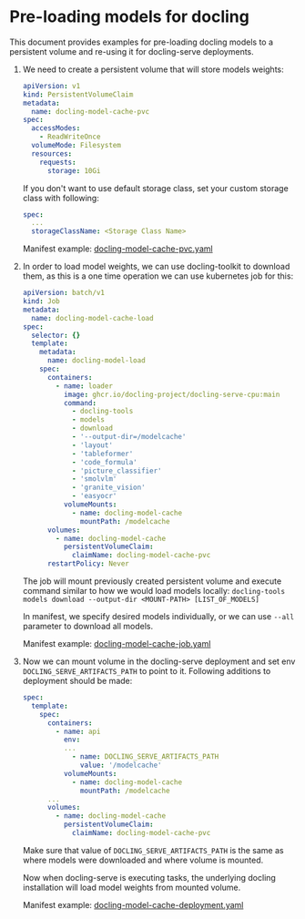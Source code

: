 # Pre-loading models for docling

This document provides examples for pre-loading docling models to a persistent volume and re-using it for docling-serve deployments.

1. We need to create a persistent volume that will store models weights:

    ```yaml
    apiVersion: v1
    kind: PersistentVolumeClaim
    metadata:
      name: docling-model-cache-pvc
    spec:
      accessModes:
        - ReadWriteOnce
      volumeMode: Filesystem
      resources:
        requests:
          storage: 10Gi
    ```

    If you don't want to use default storage class, set your custom storage class with following:

    ```yaml
    spec:
      ...
      storageClassName: <Storage Class Name>
    ```

    Manifest example: [docling-model-cache-pvc.yaml](./deploy-examples/docling-model-cache-pvc.yaml)

2. In order to load model weights, we can use docling-toolkit to download them, as this is a one time operation we can use kubernetes job for this:

    ```yaml
    apiVersion: batch/v1
    kind: Job
    metadata:
      name: docling-model-cache-load
    spec:
      selector: {}
      template:
        metadata:
          name: docling-model-load
        spec:
          containers:
            - name: loader
              image: ghcr.io/docling-project/docling-serve-cpu:main
              command:
                - docling-tools
                - models
                - download
                - '--output-dir=/modelcache'
                - 'layout'
                - 'tableformer'
                - 'code_formula'
                - 'picture_classifier'
                - 'smolvlm'
                - 'granite_vision'
                - 'easyocr'
              volumeMounts:
                - name: docling-model-cache
                  mountPath: /modelcache
          volumes:
            - name: docling-model-cache
              persistentVolumeClaim:
                claimName: docling-model-cache-pvc
          restartPolicy: Never
    ```

    The job will mount previously created persistent volume and execute command similar to how we would load models locally:
    `docling-tools models download --output-dir <MOUNT-PATH> [LIST_OF_MODELS]`

    In manifest, we specify desired models individually, or we can use `--all` parameter to download all models.

    Manifest example: [docling-model-cache-job.yaml](./deploy-examples/docling-model-cache-job.yaml)

3. Now we can mount volume in the docling-serve deployment and set env `DOCLING_SERVE_ARTIFACTS_PATH` to point to it.
    Following additions to deployment should be made:

    ```yaml
    spec:
      template:
        spec:
          containers:
            - name: api
              env:
              ...
                - name: DOCLING_SERVE_ARTIFACTS_PATH
                  value: '/modelcache'
              volumeMounts:
                - name: docling-model-cache
                  mountPath: /modelcache
          ...
          volumes:
            - name: docling-model-cache
              persistentVolumeClaim:
                claimName: docling-model-cache-pvc
    ```

    Make sure that value of `DOCLING_SERVE_ARTIFACTS_PATH` is the same as where models were downloaded and where volume is mounted.

    Now when docling-serve is executing tasks, the underlying docling installation will load model weights from mounted volume.

    Manifest example: [docling-model-cache-deployment.yaml](./deploy-examples/docling-model-cache-deployment.yaml)
